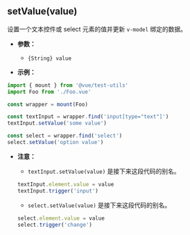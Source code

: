 ## setValue(value)

设置一个文本控件或 select 元素的值并更新 `v-model` 绑定的数据。

- **参数：**

  - `{String} value`

- **示例：**

```js
import { mount } from '@vue/test-utils'
import Foo from './Foo.vue'

const wrapper = mount(Foo)

const textInput = wrapper.find('input[type="text"]')
textInput.setValue('some value')

const select = wrapper.find('select')
select.setValue('option value')
```

- **注意：**

  - `textInput.setValue(value)` 是接下来这段代码的别名。

  ```js
  textInput.element.value = value
  textInput.trigger('input')
  ```

  - `select.setValue(value)` 是接下来这段代码的别名。

  ```js
  select.element.value = value
  select.trigger('change')
  ```
